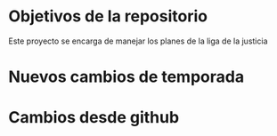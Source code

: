 # Objetivos de la repositorio

Este proyecto se encarga de manejar los planes de la liga de la justicia

# Nuevos cambios de temporada

# Cambios desde github
